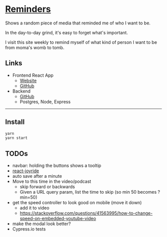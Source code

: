 # [Reminders](https://fullchee-reminders.netlify.app/)

Shows a random piece of media that reminded me of who I want to be.

In the day-to-day grind, it's easy to forget what's important.

I visit this site weekly to remind myself of what kind of person I want to be from moma's womb to tomb.

## Links

- Frontend React App
  - [Website](https://fullchee-values.netlify.com/)
  - [GitHub](https://github.com/Fullchee/values-client)
- Backend
  - [GitHub](https://github.com/Fullchee/reminders-backend)
  - Postgres, Node, Express

---

## Install

```bash
yarn
yarn start
```

## TODOs
- navbar: holding the buttons shows a tooltip
- [react-joyride](https://github.com/gilbarbara/react-joyride)
- auto save after a minute
- Move to this time in the video/podcast
  - skip forward or backwards
  - Given a URL query param, list the time to skip (so min 50 becomes ?min=50)
- get the speed controller to look good on mobile (move it down)
  - add it to video
  - https://stackoverflow.com/questions/41563995/how-to-change-speed-on-embedded-youtube-video
- make the modal look better?
- Cypress.io tests